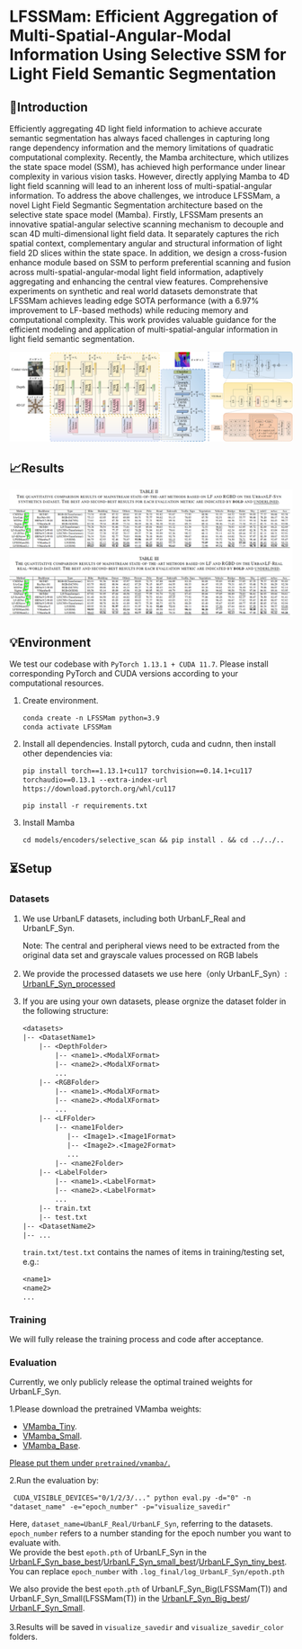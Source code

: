 
<h1> LFSSMam: Efficient Aggregation of Multi-Spatial-Angular-Modal Information Using Selective SSM for Light Field Semantic Segmentation </h1>

## 👀Introduction
Efficiently aggregating 4D light field information to achieve accurate semantic segmentation has always faced challenges in capturing long range dependency information and the memory limitations of quadratic computational complexity. Recently, the Mamba architecture, which utilizes the state space model (SSM), has achieved high performance under linear complexity in various vision tasks. However, directly applying Mamba to 4D light field scanning will lead to an inherent loss of multi-spatial-angular information. To address the above challenges, we introduce LFSSMam, a novel Light Field Segmantic Segmentation architecture based on the selective state space model (Mamba). Firstly, LFSSMam presents an innovative spatial-angular selective scanning mechanism to decouple and scan 4D multi-dimensional light field data. It separately captures the rich spatial context, complementary angular and structural information of light field 2D slices within the state space. In addition, we design a cross-fusion enhance module based on SSM to perform preferential scanning and fusion across multi-spatial-angular-modal light field information, adaptively aggregating and enhancing the central view features. Comprehensive experiments on synthetic and real world datasets demonstrate that LFSSMam achieves leading edge SOTA performance (with a 6.97% improvement to LF-based methods) while reducing memory and computational complexity. This work provides valuable guidance for the efficient modeling and application of multi-spatial-angular information in light field semantic segmentation.

![](figs/LFSSMam.png)

## 📈Results
![](figs/RESULT.png)

## 💡Environment

We test our codebase with `PyTorch 1.13.1 + CUDA 11.7`. Please install corresponding PyTorch and CUDA versions according to your computational resources. 

1. Create environment.
    ```shell
    conda create -n LFSSMam python=3.9
    conda activate LFSSMam
    ```

2. Install all dependencies.
Install pytorch, cuda and cudnn, then install other dependencies via:
    ```shell
    pip install torch==1.13.1+cu117 torchvision==0.14.1+cu117 torchaudio==0.13.1 --extra-index-url https://download.pytorch.org/whl/cu117
    ```
    ```shell
    pip install -r requirements.txt
    ```

3. Install Mamba
    ```shell
    cd models/encoders/selective_scan && pip install . && cd ../../..
    ```

## ⏳Setup

### Datasets

1. We use UrbanLF datasets, including both UrbanLF_Real and UrbanLF_Syn.

    Note: The central and peripheral views need to be extracted from the original data set and grayscale values processed on RGB labels

2. We provide the processed datasets we use here（only UrbanLF_Syn）: [UrbanLF_Syn_processed](https://ufile.io/0o862owh)

3. If you are using your own datasets, please orgnize the dataset folder in the following structure:
    ```shell
    <datasets>
    |-- <DatasetName1>
        |-- <DepthFolder>
            |-- <name1>.<ModalXFormat>
            |-- <name2>.<ModalXFormat>
            ...
        |-- <RGBFolder>
            |-- <name1>.<ModalXFormat>
            |-- <name2>.<ModalXFormat>
            ...
        |-- <LFFolder>
            |-- <name1Folder>
               |-- <Image1>.<Image1Format>
               |-- <Image2>.<Image2Format>
               ...
            |-- <name2Folder>
        |-- <LabelFolder>
            |-- <name1>.<LabelFormat>
            |-- <name2>.<LabelFormat> 
            ...
        |-- train.txt
        |-- test.txt
    |-- <DatasetName2>
    |-- ...
    ```

    `train.txt/test.txt` contains the names of items in training/testing set, e.g.:

    ```shell
    <name1>
    <name2>
    ...
    ```

### Training

We will fully release the training process and code after acceptance.

### Evaluation

Currently, we only publicly release the optimal trained weights for UrbanLF_Syn.

1.Please download the pretrained VMamba weights:

- [VMamba_Tiny](https://www.hostize.com/v/Pp_OQZ6SI5).
- [VMamba_Small](https://www.hostize.com/v/7uzMcGB6-u).
- [VMamba_Base](https://www.hostize.com/v/cKZgtMwmxf).

<u> Please put them under `pretrained/vmamba/`. </u>

2.Run the evaluation by:
   ```shell
    CUDA_VISIBLE_DEVICES="0/1/2/3/..." python eval.py -d="0" -n "dataset_name" -e="epoch_number" -p="visualize_savedir"
   ```

Here, `dataset_name=UbanLF_Real/UrbanLF_Syn`, referring to the datasets.\
`epoch_number` refers to a number standing for the epoch number you want to evaluate with.\
We provide the best `epoth.pth` of UrbanLF_Syn in the [UrbanLF_Syn_base_best](https://ufile.io/5k59uj0p)/[UrbanLF_Syn_small_best](https://www.hostize.com/zh/v/223WMxfoVq)/[UrbanLF_Syn_tiny_best](https://www.hostize.com/zh/v/u8dsZBxh3p).\
You can replace `epoch_number` with `.log_final/log_UrbanLF_Syn/epoth.pth`

We also provide the  best `epoth.pth` of UrbanLF_Syn_Big(LFSSMam(T)) and UrbanLF_Syn_Small(LFSSMam(T)) in the [UrbanLF_Syn_Big_best](https://ufile.io/qa4m2354)/[ UrbanLF_Syn_Small](https://ufile.io/o1hv6vz3).\
\
3.Results will be saved in `visualize_savedir` and `visualize_savedir_color` folders.
